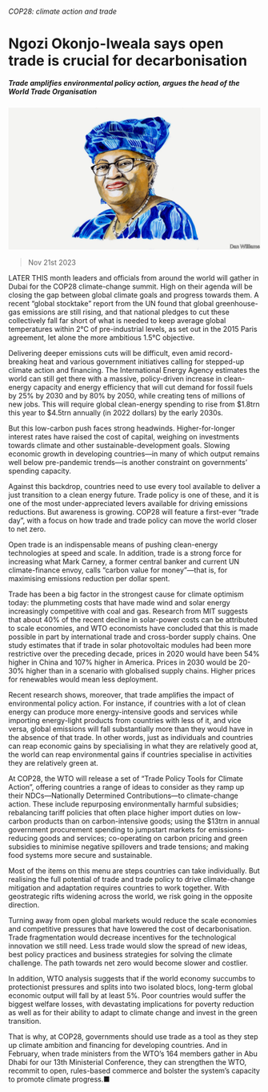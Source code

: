 ###### COP28: climate action and trade

# Ngozi Okonjo-Iweala says open trade is crucial for decarbonisation 

##### Trade amplifies environmental policy action, argues the head of the World Trade Organisation 

![image](images/20211009_BID002.jpg) 

> Nov 21st 2023 

LATER THIS month leaders and officials from around the world will gather in Dubai for the COP28 climate-change summit. High on their agenda will be closing the gap between global climate goals and progress towards them. A recent “global stocktake” report from the UN found that global greenhouse-gas emissions are still rising, and that national pledges to cut these collectively fall far short of what is needed to keep average global temperatures within 2°C of pre-industrial levels, as set out in the 2015 Paris agreement, let alone the more ambitious 1.5°C objective.

Delivering deeper emissions cuts will be difficult, even amid record-breaking heat and various government initiatives calling for stepped-up climate action and financing. The International Energy Agency estimates the world can still get there with a massive, policy-driven increase in clean-energy capacity and energy efficiency that will cut demand for fossil fuels by 25% by 2030 and by 80% by 2050, while creating tens of millions of new jobs. This will require global clean-energy spending to rise from $1.8trn this year to $4.5trn annually (in 2022 dollars) by the early 2030s.

But this low-carbon push faces strong headwinds. Higher-for-longer interest rates have raised the cost of capital, weighing on investments towards climate and other sustainable-development goals. Slowing economic growth in developing countries—in many of which output remains well below pre-pandemic trends—is another constraint on governments’ spending capacity.

Against this backdrop, countries need to use every tool available to deliver a just transition to a clean energy future. Trade policy is one of these, and it is one of the most under-appreciated levers available for driving emissions reductions. But awareness is growing. COP28 will feature a first-ever “trade day”, with a focus on how trade and trade policy can move the world closer to net zero.

Open trade is an indispensable means of pushing clean-energy technologies at speed and scale. In addition, trade is a strong force for increasing what Mark Carney, a former central banker and current UN climate-finance envoy, calls “carbon value for money”—that is, for maximising emissions reduction per dollar spent.

Trade has been a big factor in the strongest cause for climate optimism today: the plummeting costs that have made wind and solar energy increasingly competitive with coal and gas. Research from MIT suggests that about 40% of the recent decline in solar-power costs can be attributed to scale economies, and WTO economists have concluded that this is made possible in part by international trade and cross-border supply chains. One study estimates that if trade in solar photovoltaic modules had been more restrictive over the preceding decade, prices in 2020 would have been 54% higher in China and 107% higher in America. Prices in 2030 would be 20-30% higher than in a scenario with globalised supply chains. Higher prices for renewables would mean less deployment.

Recent research shows, moreover, that trade amplifies the impact of environmental policy action. For instance, if countries with a lot of clean energy can produce more energy-intensive goods and services while importing energy-light products from countries with less of it, and vice versa, global emissions will fall substantially more than they would have in the absence of that trade. In other words, just as individuals and countries can reap economic gains by specialising in what they are relatively good at, the world can reap environmental gains if countries specialise in activities they are relatively green at. 

At COP28, the WTO will release a set of “Trade Policy Tools for Climate Action”, offering countries a range of ideas to consider as they ramp up their NDCs—Nationally Determined Contributions—to climate-change action. These include repurposing environmentally harmful subsidies; rebalancing tariff policies that often place higher import duties on low-carbon products than on carbon-intensive goods; using the $13trn in annual government procurement spending to jumpstart markets for emissions-reducing goods and services; co-operating on carbon pricing and green subsidies to minimise negative spillovers and trade tensions; and making food systems more secure and sustainable.

Most of the items on this menu are steps countries can take individually. But realising the full potential of trade and trade policy to drive climate-change mitigation and adaptation requires countries to work together. With geostrategic rifts widening across the world, we risk going in the opposite direction.

Turning away from open global markets would reduce the scale economies and competitive pressures that have lowered the cost of decarbonisation. Trade fragmentation would decrease incentives for the technological innovation we still need. Less trade would slow the spread of new ideas, best policy practices and business strategies for solving the climate challenge. The path towards net zero would become slower and costlier. 

In addition, WTO analysis suggests that if the world economy succumbs to protectionist pressures and splits into two isolated blocs, long-term global economic output will fall by at least 5%. Poor countries would suffer the biggest welfare losses, with devastating implications for poverty reduction as well as for their ability to adapt to climate change and invest in the green transition. 

That is why, at COP28, governments should use trade as a tool as they step up climate ambition and financing for developing countries. And in February, when trade ministers from the WTO’s 164 members gather in Abu Dhabi for our 13th Ministerial Conference, they can strengthen the WTO, recommit to open, rules-based commerce and bolster the system’s capacity to promote climate progress.■


